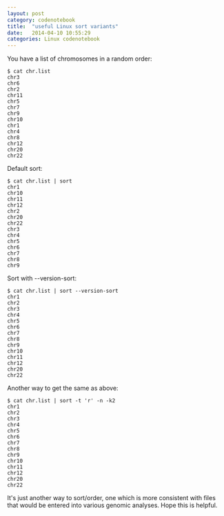 ```yaml
---
layout: post
category: codenotebook
title:  "useful Linux sort variants"
date:   2014-04-10 10:55:29
categories: Linux codenotebook
---
```


You have a list of chromosomes in a random order:

	$ cat chr.list
	chr3
	chr6
	chr2
	chr11
	chr5
	chr7
	chr9
	chr10
	chr1
	chr4
	chr8
	chr12
	chr20
	chr22


Default sort:

	$ cat chr.list | sort
	chr1
	chr10
	chr11
	chr12
	chr2
	chr20
	chr22
	chr3
	chr4
	chr5
	chr6
	chr7
	chr8
	chr9


Sort with --version-sort:

	$ cat chr.list | sort --version-sort
	chr1
	chr2
	chr3
	chr4
	chr5
	chr6
	chr7
	chr8
	chr9
	chr10
	chr11
	chr12
	chr20
	chr22


Another way to get the same as above:

	$ cat chr.list | sort -t 'r' -n -k2
	chr1
	chr2
	chr3
	chr4
	chr5
	chr6
	chr7
	chr8
	chr9
	chr10
	chr11
	chr12
	chr20
	chr22


It's just another way to sort/order, one which is more consistent with
files that would be entered into various genomic analyses.  Hope this
is helpful.
